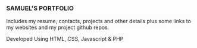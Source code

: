 ### SAMUEL'S PORTFOLIO

Includes my resume, contacts, projects and other details plus some links to my websites and my project github repos.

Developed Using HTML, CSS, Javascript & PHP
